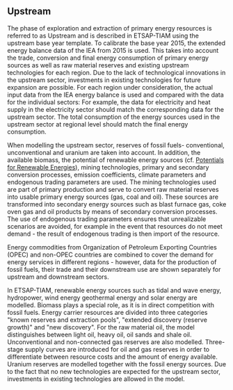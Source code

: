 ## Upstream

The phase of exploration and extraction of primary energy resources is referred to as Upstream and is described in ETSAP-TIAM using the upstream base year template. To calibrate the base year 2015, the extended energy balance data of the IEA from 2015 is used. This takes into account the trade, conversion and final energy consumption of primary energy sources as well as raw material reserves and existing upstream technologies for each region. Due to the lack of technological innovations in the upstream sector, investments in existing technologies for future expansion are possible. For each region under consideration, the actual input data from the IEA energy balance is used and compared with the data for the individual sectors: For example, the data for electricity and heat supply in the electricity sector should match the corresponding data for the upstream sector. The total consumption of the energy sources used in the upstream sector at regional level should match the final energy consumption.

When modelling the upstream sector, reserves of fossil fuels- conventional, unconventional and uranium are taken into account. In addition, the available biomass, the potential of renewable energy sources (cf. [Potentials for Renewable Energies](https://etsap-tiam.readthedocs.io/en/latest/restrictions/potentials-renewable.html)), mining technologies, primary and secondary conversion processes, emission coefficients, climate parameters and endogenous trading parameters are used. The mining technologies used are part of primary production and serve to convert raw material reserves into usable primary energy sources (gas, coal and oil). These sources are transformed into secondary energy sources such as blast furnace gas, coke oven gas and oil products by means of secondary conversion processes. The use of endogenous trading parameters ensures that unrealizable scenarios are avoided, for example in the event that resources do not meet demand - the result of endogenous trading is then import of the resource.

Energy commodities from Organization of Petroleum Exporting Countries (OPEC) and non-OPEC countries are combined to cover the demand for energy services in different regions - however, data for the production of fossil fuels, their trade and their downstream use are shown separately for upstream and downstream sectors. 

In ETSAP-TIAM, renewable energy sources such as tidal and wave energy, hydropower, wind energy geothermal energy and solar energy are modelled. Biomass plays a special role, as it is in direct competition with fossil fuels. Energy carrier resources are divided into three categories "known reserves and extraction pools", "extended discovery (reserve growth)" and "new discovery". For the raw material oil, the model distinguishes between light oil, heavy oil, oil sands and shale oil. Unconventional and non-connected gas reserves are also modelled. Three-stage supply curves are introduced for oil and gas reserves in order to differentiate between resource costs and the amount of energy available. Uranium reserves are modelled together with the fossil energy sources. Due to the fact that no new technologies are expected for the upstream sector, investments in existing technologies are allowed in the model.
